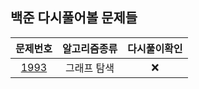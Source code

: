 ## 백준 다시풀어볼 문제들
|문제번호|알고리즘종류|다시풀이확인|
|:----:|:---------:|:----------:|
|[1993](https://www.acmicpc.net/problem/1939)|그래프 탐색| :x: |